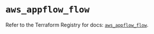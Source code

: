 # `aws_appflow_flow`

Refer to the Terraform Registry for docs: [`aws_appflow_flow`](https://registry.terraform.io/providers/hashicorp/aws/6.17.0/docs/resources/appflow_flow).

